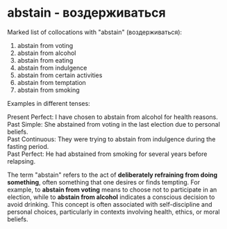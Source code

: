 # abstain - воздерживаться

Marked list of collocations with "abstain" (воздерживаться):

1. abstain from voting  
2. abstain from alcohol  
3. abstain from eating  
4. abstain from indulgence  
5. abstain from certain activities  
6. abstain from temptation  
7. abstain from smoking  

Examples in different tenses:

Present Perfect: I have chosen to abstain from alcohol for health reasons.  
Past Simple: She abstained from voting in the last election due to personal beliefs.  
Past Continuous: They were trying to abstain from indulgence during the fasting period.  
Past Perfect: He had abstained from smoking for several years before relapsing.  

The term "abstain" refers to the act of **deliberately refraining from doing something**, often something that one desires or finds tempting. For example, to **abstain from voting** means to choose not to participate in an election, while to **abstain from alcohol** indicates a conscious decision to avoid drinking. This concept is often associated with self-discipline and personal choices, particularly in contexts involving health, ethics, or moral beliefs.
